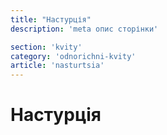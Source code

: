 ```yaml
---
title: "Настурція"
description: 'meta опис сторінки'

section: 'kvity'
category: 'odnorichni-kvity'
article: 'nasturtsia'
---
```


# Настурція
